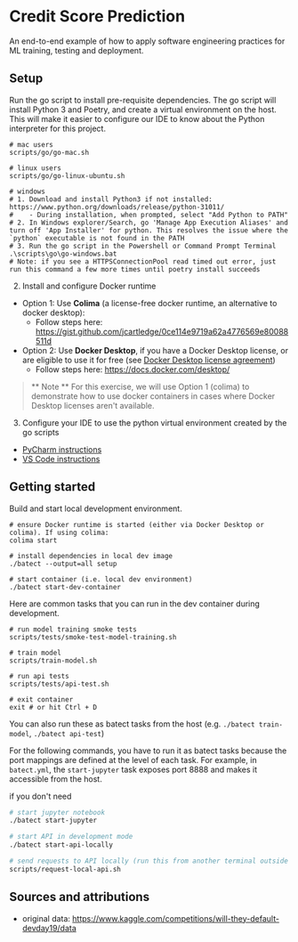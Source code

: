 # Credit Score Prediction

An end-to-end example of how to apply software engineering practices for ML training, testing and deployment.

## Setup

Run the go script to install pre-requisite dependencies. 
The go script will install Python 3 and Poetry, and create a virtual environment on the host. 
This will make it easier to configure our IDE to know about the Python interpreter for this project.   

```shell script
# mac users
scripts/go/go-mac.sh

# linux users
scripts/go/go-linux-ubuntu.sh

# windows
# 1. Download and install Python3 if not installed: https://www.python.org/downloads/release/python-31011/
#    - During installation, when prompted, select "Add Python to PATH"
# 2. In Windows explorer/Search, go 'Manage App Execution Aliases' and turn off 'App Installer' for python. This resolves the issue where the `python` executable is not found in the PATH
# 3. Run the go script in the Powershell or Command Prompt Terminal
.\scripts\go\go-windows.bat
# Note: if you see a HTTPSConnectionPool read timed out error, just run this command a few more times until poetry install succeeds
```

2. Install and configure Docker runtime

- Option 1: Use **Colima** (a license-free docker runtime, an alternative to docker desktop):
    - Follow steps here: https://gist.github.com/jcartledge/0ce114e9719a62a4776569e80088511d
- Option 2: Use **Docker Desktop**, if you have a Docker Desktop license, or are eligible to use it for free (see [Docker Desktop license agreement](https://docs.docker.com/subscription/desktop-license/))
    - Follow steps here: https://docs.docker.com/desktop/

> ** Note **
For this exercise, we will use Option 1 (colima) to demonstrate how to use docker containers in cases where Docker Desktop licenses aren't available.

3. Configure your IDE to use the python virtual environment created by the go scripts
- [PyCharm instructions](https://www.jetbrains.com/help/pycharm/creating-virtual-environment.html#existing-environment)
- [VS Code instructions](https://code.visualstudio.com/docs/python/environments)

## Getting started

Build and start local development environment.

```shell
# ensure Docker runtime is started (either via Docker Desktop or colima). If using colima:
colima start

# install dependencies in local dev image
./batect --output=all setup

# start container (i.e. local dev environment)
./batect start-dev-container

```

Here are common tasks that you can run in the dev container during development.

```shell
# run model training smoke tests
scripts/tests/smoke-test-model-training.sh

# train model
scripts/train-model.sh 

# run api tests
scripts/tests/api-test.sh

# exit container
exit # or hit Ctrl + D
```

You can also run these as batect tasks from the host (e.g. `./batect train-model`, `./batect api-test`) 

For the following commands, you have to run it as batect tasks because the port mappings are defined at the level of each task. For example, in `batect.yml`, the `start-jupyter` task exposes port 8888 and makes it accessible from the host.

if you don't need
```sh
# start jupyter notebook
./batect start-jupyter

# start API in development mode
./batect start-api-locally

# send requests to API locally (run this from another terminal outside of the Docker container, as it uses curl, which we haven't installed)
scripts/request-local-api.sh
```

## Sources and attributions

- original data: https://www.kaggle.com/competitions/will-they-default-devday19/data